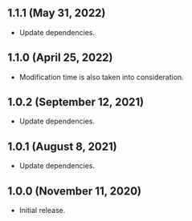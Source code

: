 ## 1.1.1 (May 31, 2022)
- Update dependencies.

## 1.1.0 (April 25, 2022)
- Modification time is also taken into consideration.

## 1.0.2 (September 12, 2021)
- Update dependencies.

## 1.0.1 (August 8, 2021)
- Update dependencies.

## 1.0.0 (November 11, 2020)
- Initial release.